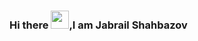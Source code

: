 ### Hi there <img src="https://raw.githubusercontent.com/nixin72/nixin72/master/wave.gif" width="29px">,I am Jabrail Shahbazov

